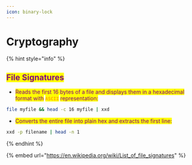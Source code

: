 ```yaml
---
icon: binary-lock
---
```


# Cryptography

{% hint style="info" %}
## <mark style="color:purple;">File Signatures</mark>

* <mark style="color:purple;">Reads the first 16 bytes of a file and displays them in a hexadecimal format with</mark> <mark style="color:orange;">**`ASCII`**</mark> <mark style="color:purple;">representation:</mark>

```bash
file myfile && head -c 16 myfile | xxd
```

* <mark style="color:purple;">Converts the entire file into plain hex and extracts the first line:</mark>

```bash
xxd -p filename | head -n 1 
```
{% endhint %}

{% embed url="https://en.wikipedia.org/wiki/List_of_file_signatures" %}
